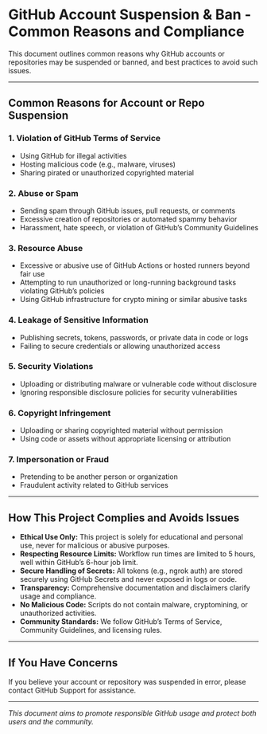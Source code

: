 # GitHub Account Suspension & Ban - Common Reasons and Compliance

This document outlines common reasons why GitHub accounts or repositories may be suspended or banned, and best practices to avoid such issues.

---

## Common Reasons for Account or Repo Suspension

### 1. **Violation of GitHub Terms of Service**

- Using GitHub for illegal activities  
- Hosting malicious code (e.g., malware, viruses)  
- Sharing pirated or unauthorized copyrighted material  

### 2. **Abuse or Spam**

- Sending spam through GitHub issues, pull requests, or comments  
- Excessive creation of repositories or automated spammy behavior  
- Harassment, hate speech, or violation of GitHub’s Community Guidelines  

### 3. **Resource Abuse**

- Excessive or abusive use of GitHub Actions or hosted runners beyond fair use  
- Attempting to run unauthorized or long-running background tasks violating GitHub’s policies  
- Using GitHub infrastructure for crypto mining or similar abusive tasks  

### 4. **Leakage of Sensitive Information**

- Publishing secrets, tokens, passwords, or private data in code or logs  
- Failing to secure credentials or allowing unauthorized access  

### 5. **Security Violations**

- Uploading or distributing malware or vulnerable code without disclosure  
- Ignoring responsible disclosure policies for security vulnerabilities  

### 6. **Copyright Infringement**

- Uploading or sharing copyrighted material without permission  
- Using code or assets without appropriate licensing or attribution  

### 7. **Impersonation or Fraud**

- Pretending to be another person or organization  
- Fraudulent activity related to GitHub services  

---

## How This Project Complies and Avoids Issues

- **Ethical Use Only:** This project is solely for educational and personal use, never for malicious or abusive purposes.  
- **Respecting Resource Limits:** Workflow run times are limited to 5 hours, well within GitHub’s 6-hour job limit.  
- **Secure Handling of Secrets:** All tokens (e.g., ngrok auth) are stored securely using GitHub Secrets and never exposed in logs or code.  
- **Transparency:** Comprehensive documentation and disclaimers clarify usage and compliance.  
- **No Malicious Code:** Scripts do not contain malware, cryptomining, or unauthorized activities.  
- **Community Standards:** We follow GitHub’s Terms of Service, Community Guidelines, and licensing rules.

---

## If You Have Concerns

If you believe your account or repository was suspended in error, please contact GitHub Support for assistance.

---

*This document aims to promote responsible GitHub usage and protect both users and the community.*
